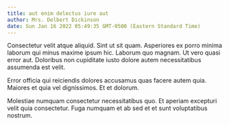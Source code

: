 ```yaml
---
title: aut enim delectus iure aut
author: Mrs. Delbert Dickinson
date: Sun Jan 16 2022 05:49:35 GMT-0500 (Eastern Standard Time)
---
```

Consectetur velit atque aliquid. Sint ut sit quam. Asperiores ex porro minima laborum qui minus maxime ipsum hic. Laborum quo magnam. Ut vero quasi error aut. Doloribus non cupiditate iusto dolore autem necessitatibus assumenda est velit.

 Error officia qui reiciendis dolores accusamus quas facere autem quia. Maiores et quia vel dignissimos. Et et dolorum.

 Molestiae numquam consectetur necessitatibus quo. Et aperiam excepturi velit quia consectetur. Fuga numquam et ab sed et et sunt voluptatibus nostrum.